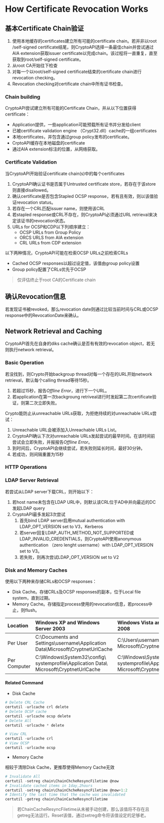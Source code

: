 # How Certificate Revocation Works



## 基本Certificate Chain验证

1. 使用本地缓存的certificates建立所有可能的certificate chain。若并非以root /self-signed certificate结尾，则CryptoAPI选择一条最佳chain并尝试通过AIA extension获取issuer certificate以完成chain。该过程将一直重复，直至获取到root/self-signed certificate。
2. 从root CA开始往下检查
3. 对每一个以root/self-signed certificate结束的certificate chain进行revocation checking。
4. Revocation checking对certificate chain中所有证书检查。



### Chain building

CryptoAPI尝试建立所有可能的Certificate Chain，并从以下位置获得certificate：

- Application提供，一些application可能预载所有证书并分发给client
- 已被certificate validation engine （Crypt32.dll）cache的一组certificates
- 本地certificates，并包含通过group policy发布的certificate。
- CrptoAPI缓存在本地磁盘的certificate
- 通过AIA extension标注的位置，从网络获取。



### Certificate Validation

当CryptoAPI开始验证certificate chain(s)中的每个certificates

1. CryptoAPI确认证书是否属于Untrusted certificate store，若存在于该store则直接disallowed。
2. 确认certificate是否包含Stapled OCSP response，若有且有效，则以该值验证revocation status。
3. 若存在一个CRL匹配issuer name，则使用该CRL
4. 若stapled response或CRL不存在，则CryptoAPI必须通过URL retrieval来决定该证书的revocation状态。
5. URLs for OCSP和CDP以下列顺序建立：
   - OCSP URLs from Group Policy
   - ORCS URLS from AIA extension
   - CRL URLs from CDP extension



以下两种情况，CryptoAPI可能在检索OCSP URLs之前检索CRLs

- Cached OCSP responses以超过设定值，该值由group policy设置
- Group policy配置了CRLs优先于OCSP

> 仅评估终止于root CA的Certificate chain



## 确认Revocation信息

若发现证书被revoked，那么revocation date则通过比较当前时间与CRL或OCSP response中的RevocationDate来确认。



## Network Retrieval and Caching

CryptoAPI首先在自身的diks cache确认是否有有效的revocation object，若无则执行network retrieval。



### Basic Operation

若没找到，则Crypto开始backgroup thread对每一个存在的URL开始network retrieval，默认每个calling thread等待15秒。

1. 若超过15秒，报告*Offline Error*，进行下一个URL。
2. 若application在第一次backgroung retriveal进行时发起第二次certificate验证，则第二次立即失败。

Crypto能防止从unreachable URLs获取，为拒绝持续的对unreachable URLs尝试：

1. Unreachable URL会被添加入Unreachable URLs List。
2. CryptoAPI确认下次对unreachable URLs发起尝试的最早时间。在该时间前尝试会立即失败，并报报告*Offline Error*。
3. 到时间后，CryptoAPI会继续尝试，若失败则延长时间，最好30分钟。
4. 若成功，则间隔重置为15秒



### HTTP Operations



### LDAP Server Retrieval

若尝试从LDAP server下载CRL，则开始以下：

1. 若host name未包含在LDAP URL中，则默认该CRL位于AD中并向最近的DC发起LDAP query
2. CryptoAPI最多发起3次尝试
   1. 首先bind LDAP server启用mutual authentication with LDAP_OPT_VERSION set to V3，Kerberos
   2. 若server回复LDAP_AUTH_METHOD_NOT_SUPPORTED或LDAP_INVALID_CREDENTIALS，则CryptoAPI使用anonymous authentication （zero lenght username）with LDAP_OPT_VERSION set to V3。
   3. 若失败，则再次尝试LDAP_OPT_VERSION set to V2



### Disk and Memory Caches

使用以下两种来存储CRLs和OCSP responses：

- Disk Cache。存储CRLs及OCSP responses的副本，位于Local file system，直到过期。
- Memory Cache。存储指定process使用的revocation信息，若process中止，则flush。

| Location     | Windows XP and Windows Server 2003                           | Windows Vista and Windows Server 2008                        |
| :----------- | :----------------------------------------------------------- | :----------------------------------------------------------- |
| Per User     | C:\Documents and Settings\username\Application Data\Microsoft\CryptnetUrlCache | C:\Users\username\AppData\LocalLow\ Microsoft\CryptnetUrlCache |
| Per Computer | C:\Windows\System32\config\ systemprofile\Application Data\ Microsoft\CryptnetUrlCache | C:\Windows\System32\config\ systemprofile\AppData\LocalLow\ Microsoft\CryptnetUrlCache |



#### Related Command

- Disk Cache

```powershell
# Delete CRL Cache
certutil -urlcache crl delete
# Delete OCSP cache
certutil -urlcache ocsp delete
# Delete All
certutil -urlcache * delete

# View CRL
certutil -urlcache crl
# View OCSP
certutil -urlcache ocsp
```

- Memory Cache

相较于清除Disk Cache，更推荐使得Memory Cache无效

```powershell
# Invalidate All
certutil -setreg chain\ChainChcheResyncFiletime @now
# Invalidate cached items in 1day,2hours
certutil -setreg chain\ChainChcheResyncFiletime @now+1:2
# Identify the last time that the cache was invalidated
certutil -getreg chain\ChainCacheResyncFiletime

```

> 若ChainCacheResyncFiletime从未被手动创建，那么该值将不存在且getreg无法运行。Reset该值，通过setreg命令将该值设定的足够老。
